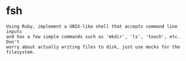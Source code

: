 fsh
===

    Using Ruby, implement a UNIX-like shell that accepts command line inputs 
    and has a few simple commands such as 'mkdir', 'ls', 'touch', etc. Don't 
    worry about actually writing files to disk, just use mocks for the 
    filesystem.

